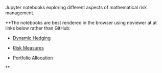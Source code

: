 Jupyter notebooks exploring different aspects of mathematical risk management.

**The notebooks are best rendered in the browser using nbviewer at at links below rather than GitHub:

* [Dynamic Hedging](https://github.com/t-cousins/Risk-Management/blob/master/1_Dynamic_Hedging.ipynb)

* [Risk Measures](https://github.com/t-cousins/Risk-Management/blob/master/2_Risk_Measures.ipynb)

* [Portfolio Allocation](https://github.com/t-cousins/Risk-Management/blob/master/3_Portfolio_Allocation.ipynb)

**

